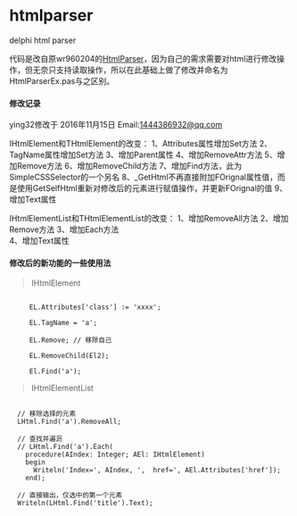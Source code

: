 # htmlparser
delphi html parser

代码是改自原wr960204的[HtmlParser](http://www.raysoftware.cn/?p=370)，因为自己的需求需要对html进行修改操作，但无奈只支持读取操作，所以在此基础上做了修改并命名为HtmlParserEx.pas与之区别。  

#### 修改记录

ying32修改于 2016年11月15日
Email:1444386932@qq.com
  
 IHtmlElement和THtmlElement的改变：
  1、Attributes属性增加Set方法
  2、TagName属性增加Set方法
  3、增加Parent属性
  4、增加RemoveAttr方法
  5、增加Remove方法
  6、增加RemoveChild方法
  7、增加Find方法，此为SimpleCSSSelector的一个另名
  8、_GetHtml不再直接附加FOrignal属性值，而是使用GetSelfHtml重新对修改后的元素进行赋值操作，并更新FOrignal的值
  9、增加Text属性

 IHtmlElementList和THtmlElementList的改变： 
  1、增加RemoveAll方法
  2、增加Remove方法
  3、增加Each方法  
  4、增加Text属性

#### 修改后的新功能的一些使用法

> IHtmlElement  

```delphi  

     EL.Attributes['class'] := 'xxxx';

     EL.TagName = 'a';

     EL.Remove; // 移除自己

     EL.RemoveChild(El2);

     El.Find('a');
```  

> IHtmlElementList  

```delphi  

  // 移除选择的元素
  LHtml.Find('a').RemoveAll;

  // 查找并遍沥
  // LHtml.Find('a').Each(
    procedure(AIndex: Integer; AEl: IHtmlElement)
    begin
      Writeln('Index=', AIndex, ',  href=', AEl.Attributes['href']);
    end);

  // 直接输出，仅选中的第一个元素
  Writeln(LHtml.Find('title').Text);

```  
